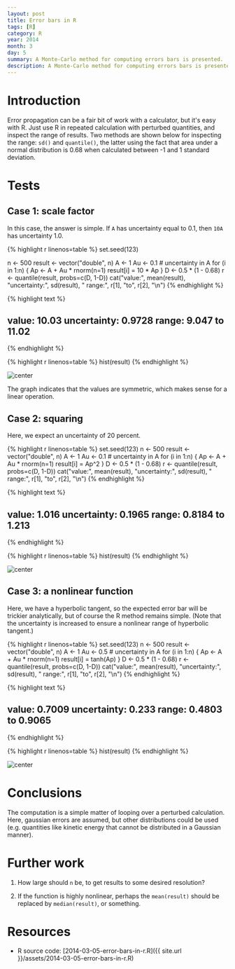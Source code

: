 ```yaml
---
layout: post
title: Error bars in R
tags: [R]
category: R
year: 2014
month: 3
day: 5
summary: A Monte-Carlo method for computing errors bars is presented.
description: A Monte-Carlo method for computing errors bars is presented.
---
```


# Introduction

Error propagation can be a fair bit of work with a calculator, but it's easy with R.  Just use R in repeated calculation with perturbed quantities, and inspect the range of results.  Two methods are shown below for inspecting the range: ``sd()`` and ``quantile()``, the latter using the fact that area under a normal distribution is 0.68 when calculated between -1 and 1 standard deviation.

# Tests


## Case 1: scale factor

In this case, the answer is simple.  If ``A`` has uncertainty equal to 0.1, then ``10A`` has uncertainty 1.0.



{% highlight r linenos=table %}
set.seed(123)

n <- 500
result <- vector("double", n)
A <- 1
Au <- 0.1 # uncertainty in A
for (i in 1:n) {
    Ap <- A + Au * rnorm(n=1)
    result[i] = 10 * Ap
}
D <- 0.5 * (1 - 0.68)
r <- quantile(result, probs=c(D, 1-D))
cat("value:", mean(result), "uncertainty:", sd(result), " range:", r[1], "to", r[2], "\n")
{% endhighlight %}



{% highlight text %}
## value: 10.03 uncertainty: 0.9728  range: 9.047 to 11.02
{% endhighlight %}



{% highlight r linenos=table %}
hist(result)
{% endhighlight %}

![center](http://dankelley.github.io/figs/2014-03-05-error-bars-in-r/error-bars-1.png) 

The graph indicates that the values are symmetric, which makes sense for a linear operation.

                                        
## Case 2: squaring

Here, we expect an uncertainty of 20 percent.



{% highlight r linenos=table %}
set.seed(123)
n <- 500
result <- vector("double", n)
A <- 1
Au <- 0.1 # uncertainty in A
for (i in 1:n) {
    Ap <- A + Au * rnorm(n=1)
    result[i] = Ap^2
}
D <- 0.5 * (1 - 0.68)
r <- quantile(result, probs=c(D, 1-D))
cat("value:", mean(result), "uncertainty:", sd(result), " range:", r[1], "to", r[2], "\n")
{% endhighlight %}



{% highlight text %}
## value: 1.016 uncertainty: 0.1965  range: 0.8184 to 1.213
{% endhighlight %}



{% highlight r linenos=table %}
hist(result)
{% endhighlight %}

![center](http://dankelley.github.io/figs/2014-03-05-error-bars-in-r/error-bars-2.png) 

## Case 3: a nonlinear function

Here, we have a hyperbolic tangent, so the expected error bar will be trickier analytically, but of course the R method remains simple.  (Note that the uncertainty is increased to ensure a nonlinear range of hyperbolic tangent.)



{% highlight r linenos=table %}
set.seed(123)
n <- 500
result <- vector("double", n)
A <- 1
Au <- 0.5 # uncertainty in A
for (i in 1:n) {
    Ap <- A + Au * rnorm(n=1)
    result[i] = tanh(Ap)
}
D <- 0.5 * (1 - 0.68)
r <- quantile(result, probs=c(D, 1-D))
cat("value:", mean(result), "uncertainty:", sd(result), " range:", r[1], "to", r[2], "\n")
{% endhighlight %}



{% highlight text %}
## value: 0.7009 uncertainty: 0.233  range: 0.4803 to 0.9065
{% endhighlight %}



{% highlight r linenos=table %}
hist(result)
{% endhighlight %}

![center](http://dankelley.github.io/figs/2014-03-05-error-bars-in-r/error-bars-3.png) 

# Conclusions

The computation is a simple matter of looping over a perturbed calculation.  Here, gaussian errors are assumed, but other distributions could be used (e.g. quantities like kinetic energy that cannot be distributed in a Gaussian manner).  

# Further work

1. How large should ``n`` be, to get results to some desired resolution?

2. If the function is highly nonlinear, perhaps the ``mean(result)`` should be replaced by ``median(result)``, or something. 

# Resources

* R source code: [2014-03-05-error-bars-in-r.R]({{ site.url }}/assets/2014-03-05-error-bars-in-r.R)

